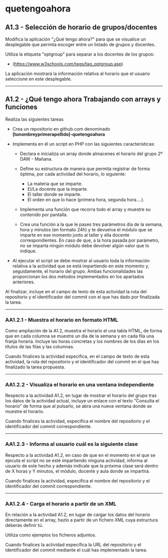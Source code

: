 # quetengoahora

## A1.3 - Selección de horario de grupos/docentes
Modifica la aplicación "¿Qué tengo ahora?" para que se visualice un desplegable que permita escoger entre un listado de grupos y docentes.

Utiliza la etiqueta "optgroup" para separar a los docentes de los grupos: 
- (https://www.w3schools.com/tags/tag_optgroup.asp)

La aplicación mostrará la información relativa al horario que el usuario seleccione en este desplegable.

<hr>

## A1.2 - ¿Qué tengo ahora Trabajando con arrays y funciones

Realiza las siguientes tareas

 - Crea un repositorio en github.com denominado **[tunombreyprimerapellido]-quetengoahora**

- Implementa en él un script en PHP con las siguientes características:
  - Declara e inicializa un array donde almacenes el horario del grupo 2º DAW - Mañana.

  - Define su estructura de manera que permita registrar de forma óptima, por cada actividad del horario, lo siguiente:

    - La materia que se imparte.
    - El/La docente que la imparte.
    - El taller donde se imparte.
    - El orden en que lo hace (primera hora, segunda hora....).

  - Implementa una función que recorra todo el array y muestre su contenido por pantalla.

  - Crea una función a la que le pases tres parámetros día de la semana, hora y minutos (en formato 24h) y te devuelva el módulo que se imparte en ese momento junto al taller y ella docente correspondientes. En caso de que, a la hora pasada por parámetro, no se imparta ningún módulo debe devolver algún valor que lo indique.

- Al ejecutar el script se debe mostrar al usuario toda la información relativa a la actividad que se está impartiendo en este momento y, seguidamente, el horario del grupo. Ambas funcionalidades las proporcionan los dos métodos implementados en los apartados anteriores.

Al finalizar, incluye en el campo de texto de esta actividad la ruta del repositorio y el identificador del commit con el que has dado por finalizada la tarea.

<hr>

### AA1.2.1 - Muestra el horario en formato HTML

Como ampliación de la A1.2, muestra el horario el una tabla HTML, de forma que en cada columna se muestre un día de la semana y en cada fila una franja horaria. Incluye las horas concretas y los nombres de los días en los títulos de las filas y las columnas.

Cuando finalices la actividad especifica, en el campo de texto de esta actividad, la ruta del repositorio y el identificador del commit en el que has finalizado la tarea propuesta.

<hr>

### AA1.2.2 - Visualiza el horario en una ventana independiente

Respecto a la actividad A1.2, en lugar de mostrar el horario del grupo tras los datos de la actividad actual, incluye un enlace con el texto "Consulta el horario" de forma que al pulsarlo, se abra una nueva ventana donde se muestre el horario.

Cuando finalices la actividad, especifica el nombre del repositorio y el identificador del commit correspondiente.

<hr>

### AA1.2.3 - Informa al usuario cuál es la siguiente clase

Respecto a la actividad A1.2, en caso de que en el momento en el que se ejecuta el script no se esté impartiendo ninguna actividad, informa al usuario de este hecho y además indícale que la próxima clase será dentro de X horas y Y minutos, el módulo, docente y aula donde se impartirá.

Cuando finalices la actividad, especifica el nombre del repositorio y el identificador del commit correspondiente.

<hr>

### AA1.2.4 - Carga el horario a partir de un XML

En relación a la actividad A1.2, en lugar de cargar los datos del horario directamente en el array, hazlo a partir de un fichero XML cuya estructura deberás definir tú.

Utiliza como ejemplos los ficheros adjuntos.

Cuando finalices la actividad especifica la URL del repositorio y el identificador del commit mediante el cuál has implementado la tarea.